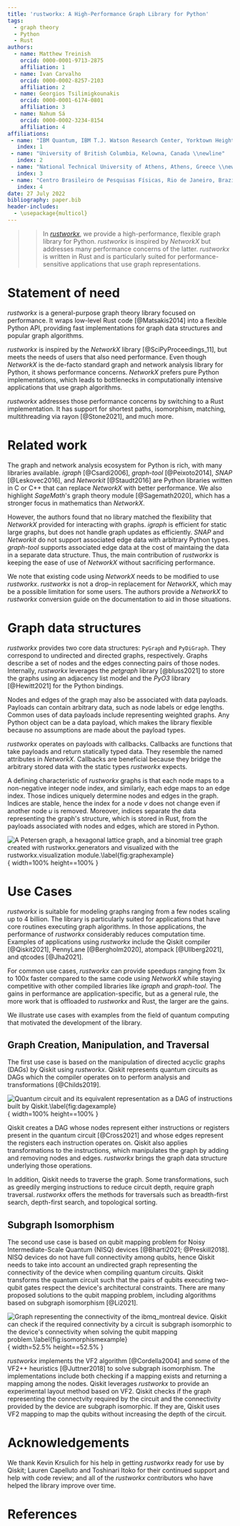 ```yaml
---
title: 'rustworkx: A High-Performance Graph Library for Python'
tags:
  - graph theory
  - Python
  - Rust
authors:
  - name: Matthew Treinish
    orcid: 0000-0001-9713-2875
    affiliation: 1
  - name: Ivan Carvalho
    orcid: 0000-0002-8257-2103
    affiliation: 2
  - name: Georgios Tsilimigkounakis
    orcid: 0000-0001-6174-0801
    affiliation: 3
  - name: Nahum Sá
    orcid: 0000-0002-3234-8154
    affiliation: 4
affiliations:
 - name: "IBM Quantum, IBM T.J. Watson Research Center, Yorktown Heights, USA \\newline"
   index: 1
 - name: "University of British Columbia, Kelowna, Canada \\newline"
   index: 2
 - name: "National Technical University of Athens, Athens, Greece \\newline"
   index: 3
 - name: "Centro Brasileiro de Pesquisas Físicas, Rio de Janeiro, Brazil"
   index: 4
date: 27 July 2022
bibliography: paper.bib
header-includes:
  - \usepackage{multicol}
---
```


>> In _[rustworkx](https://github.com/Qiskit/rustworkx)_, we provide a high-performance, flexible graph library for Python. _rustworkx_ is inspired by _NetworkX_ but addresses many performance concerns of the latter. _rustworkx_ is written in Rust and is particularly suited for performance-sensitive applications that use graph representations.

# Statement of need

_rustworkx_ is a general-purpose graph theory library focused on performance. It wraps low-level Rust code [@Matsakis2014] into a flexible Python API, providing fast implementations for graph data structures and popular graph algorithms.

_rustworkx_ is inspired by the _NetworkX_ library [@SciPyProceedings_11], but meets the needs of users that also need performance. Even though _NetworkX_ is the de-facto standard graph and network analysis library for Python, it shows performance concerns. _NetworkX_ prefers pure Python implementations, which leads to bottlenecks in computationally intensive applications that use graph algorithms. 

_rustworkx_ addresses those performance concerns by switching to a Rust implementation. It has support for shortest paths, isomorphism, matching, multithreading via rayon [@Stone2021], and much more.

# Related work
  
The graph and network analysis ecosystem for Python is rich, with many libraries available. _igraph_ [@Csardi2006], _graph-tool_ [@Peixoto2014], _SNAP_ [@Leskovec2016], and _Networkit_ [@Staudt2016] are Python libraries written in C or C++ that can replace _NetworkX_ with better performance. We also highlight _SageMath_'s graph theory module [@Sagemath2020], which has a stronger focus in mathematics than _NetworkX_. 

However, the authors found that no library matched the flexibility that _NetworkX_ provided for interacting with graphs. _igraph_ is efficient for static large graphs, but does not handle graph updates as efficiently. _SNAP_ and _Networkit_ do not support associated edge data with arbitrary Python types. _graph-tool_ supports associated edge data at the cost of maintaing the data in a separate data structure. Thus, the main contribution of _rustworkx_ is keeping the ease of use of _NetworkX_ without sacrificing performance.

We note that existing code using _NetworkX_ needs to be modified to use _rustworkx_. _rustworkx_ is not a drop-in replacement for _NetworkX_, which may be a possible limitation for some users. The authors provide a _NetworkX_ to _rustworkx_ conversion guide on the documentation to aid in those situations.

# Graph data structures

_rustworkx_ provides two core data structures: `PyGraph` and `PyDiGraph`. They correspond to undirected and directed graphs, respectively. Graphs describe a set of nodes and the edges connecting pairs of those nodes. Internally, _rustworkx_ leverages the _petgraph_ library [@bluss2021] to store the graphs using an adjacency list model and the _PyO3_ library [@Hewitt2021] for the Python bindings.

Nodes and edges of the graph may also be associated with data payloads. Payloads can contain arbitrary data, such as node labels or edge lengths. Common uses of data payloads include representing weighted graphs. Any Python object can be a data payload, which makes the library flexible because no assumptions are made about the payload types. 

_rustworkx_ operates on payloads with callbacks. Callbacks are functions that take payloads and return statically typed data. They resemble the named attributes in _NetworkX_. Callbacks are beneficial because they bridge the arbitrary stored data with the static types _rustworkx_ expects.

A defining characteristic of _rustworkx_ graphs is that each node maps to a non-negative integer node index, and similarly, each edge maps to an edge index. Those indices uniquely determine nodes and edges in the graph. Indices are stable, hence the index for a node $v$ does not change even if another node $u$ is removed. Moreover, indices separate the data representing the graph's structure, which is stored in Rust, from the payloads associated with nodes and edges, which are stored in Python.

![A Petersen graph, a hexagonal lattice graph, and a binomial tree graph created with **`rustworkx.generators`** and visualized with the **`rustworkx.visualization`** module.\label{fig:graphexample}](paper_img/example_graph.png){ width=100% height==100% }

# Use Cases

_rustworkx_ is suitable for modeling graphs ranging from a few nodes scaling up to 4 billion. The library is particularly suited for applications that have core routines executing graph algorithms. In those applications, the performance of _rustworkx_ considerably reduces computation time. Examples of applications using _rustworkx_ include the Qiskit compiler [@Qiskit2021], PennyLane [@Bergholm2020], atompack [@Ullberg2021], and qtcodes [@Jha2021].

For common use cases, _rustworkx_ can provide speedups ranging from 3x to 100x faster compared to the same code using _NetworkX_ while staying competitive with other compiled libraries like _igraph_ and _graph-tool_. The gains in performance are application-specific, but as a general rule, the more work that is offloaded to _rustworkx_ and Rust, the larger are the gains.     

We illustrate use cases with examples from the field of quantum computing that motivated the development of the library.

## Graph Creation, Manipulation, and Traversal

The first use case is based on the manipulation of directed acyclic graphs (DAGs) by Qiskit using _rustworkx_. Qiskit represents quantum circuits as DAGs which the compiler operates on to perform analysis and transformations [@Childs2019].

![Quantum circuit and its equivalent representation as a DAG of instructions built by Qiskit.\label{fig:dagexample}](paper_img/example_dag_circuit.png){ width=100% height==100% }

Qiskit creates a DAG whose nodes represent either instructions or registers present in the quantum circuit [@Cross2021] and whose edges represent the registers each instruction operates on. Qiskit also applies transformations to the instructions, which manipulates the graph by adding and removing nodes and edges. _rustworkx_ brings the graph data structure underlying those operations.

In addition, Qiskit needs to traverse the graph. Some transformations, such as greedily merging instructions to reduce circuit depth, require graph traversal. _rustworkx_ offers the methods for traversals such as breadth-first search, depth-first search, and topological sorting.

## Subgraph Isomorphism

The second use case is based on qubit mapping problem for Noisy Intermediate-Scale Quantum (NISQ) devices [@Bharti2021; @Preskill2018]. NISQ devices do not have full connectivity among qubits, hence Qiskit needs to take into account an undirected graph representing the connectivity of the device when compiling quantum circuits. Qiskit transforms the quantum circuit such that the pairs of qubits executing two-qubit gates respect the device's architectural constraints. There are many proposed solutions to the qubit mapping problem, including algorithms based on subgraph isomorphism [@Li2021].

![Graph representing the connectivity of the **`ibmq_montreal`** device. Qiskit can check if the required connectivity by a circuit is subgraph isomorphic to the device's connectivity when solving the qubit mapping problem.\label{fig:isomorphismexample}](paper_img/example_coupling_map.png){ width=52.5% height==52.5% }

_rustworkx_ implements the VF2 algorithm [@Cordella2004] and some of the VF2++ heuristics [@Juttner2018] to solve subgraph isomorphism. The implementations include both checking if a mapping exists and returning a mapping among the nodes. Qiskit leverages _rustworkx_ to provide an experimental layout method based on VF2. Qiskit checks if the graph representing the connectvity required by the circuit and the connectivity provided by the device are subgraph isomorphic. If they are, Qiskit uses VF2 mapping to map the qubits without increasing the depth of the circuit. 

# Acknowledgements

We thank Kevin Krsulich for his help in getting _rustworkx_ ready for use by Qiskit; Lauren Capelluto and Toshinari Itoko for their continued support and help with code review; and all of the _rustworkx_ contributors who have helped the library improve over time.

# References
